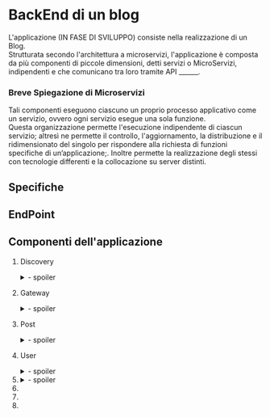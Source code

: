 # BackEnd di un blog
L'applicazione (IN FASE DI SVILUPPO) consiste nella realizzazione di un Blog.  
Strutturata secondo l'architettura a microservizi, l'applicazione è composta da più componenti di piccole dimensioni, detti servizi o MicroServizi, indipendenti e che comunicano tra loro tramite API ______.  

### Breve Spiegazione di Microservizi
Tali componenti eseguono ciascuno un proprio processo applicativo come un servizio, ovvero ogni servizio esegue una sola funzione.  
Questa organizzazione permette l'esecuzione indipendente di ciascun servizio; altresì ne permette il controllo, l'aggiornamento, la distribuzione e il ridimensionato del singolo per rispondere alla richiesta di funzioni specifiche di un’applicazione;.
Inoltre permette la realizzazione degli stessi con tecnologie differenti e la collocazione su server distinti.

## Specifiche
## EndPoint
## Componenti dell'applicazione
1. Discovery  
    <details> <summary> - spoiler </summary> 

    desrizione
    </details>

1. Gateway
    <details> <summary> - spoiler </summary> 

    desrizione
    </details>

1. Post
    <details> <summary> - spoiler </summary> 

    desrizione
    </details>

1. User
    <details> <summary> - spoiler </summary> 

    desrizione
    </details>

1. 
    <details> <summary> - spoiler </summary> 

    desrizione
    </details>
    
1. 
1. 
1. 